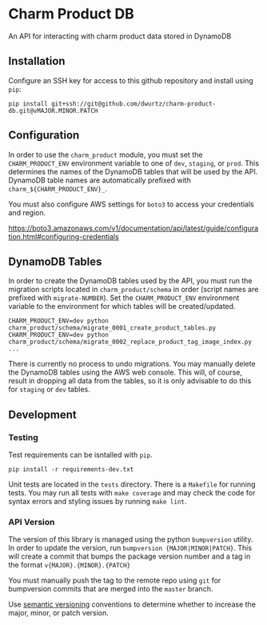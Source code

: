 Charm Product DB
================

An API for interacting with charm product data stored in DynamoDB

Installation
-------------

Configure an SSH key for access to this github repository and install using `pip`:

```
pip install git+ssh://git@github.com/dwurtz/charm-product-db.git@vMAJOR.MINOR.PATCH
```

Configuration
-------------
In order to use the `charm_product` module, you must set the `CHARM_PRODUCT_ENV`
environment variable to one of `dev`, `staging`, or `prod`. This determines the
names of the DynamoDB tables that will be used by the API. DynamoDB table names
are automatically prefixed with `charm_${CHARM_PRODUCT_ENV}_`.

You must also configure AWS settings for `boto3` to access your credentials and region.

https://boto3.amazonaws.com/v1/documentation/api/latest/guide/configuration.html#configuring-credentials


DynamoDB Tables
---------------

In order to create the DynamoDB tables used by the API, you must run the
migration scripts located in `charm_product/schema` in order (script names are
prefixed with `migrate-NUMBER`). Set the `CHARM_PRODUCT_ENV` environment
variable to the environment for which tables will be created/updated.

```
CHARM_PRODUCT_ENV=dev python charm_product/schema/migrate_0001_create_product_tables.py
CHARM_PRODUCT_ENV=dev python charm_product/schema/migrate_0002_replace_product_tag_image_index.py
...
```

There is currently no process to undo migrations. You may manually delete the
DynamoDB tables using the AWS web console. This will, of course, result in
dropping all data from the tables, so it is only advisable to do this for
`staging` or `dev` tables.

Development
-----------

### Testing

Test requirements can be isntalled with `pip`.

```
pip install -r requirements-dev.txt
```

Unit tests are located in the `tests` directory. There is a `Makefile` for
running tests. You may run all tests with `make coverage` and may check the
code for syntax errors and styling issues by running `make lint`.

### API Version

The version of this library is managed using the python `bumpversion` utility.
In order to update the version, run `bumpversion {MAJOR|MINOR|PATCH}`. This
will create a commit that bumps the package version number and a tag in the
format `v{MAJOR}.{MINOR}.{PATCH}`

You must manually push the tag to the remote repo using `git` for bumpversion
commits that are merged into the `master` branch.

Use [semantic versioning](https://semver.org/) conventions to determine whether
to increase the major, minor, or patch version.
